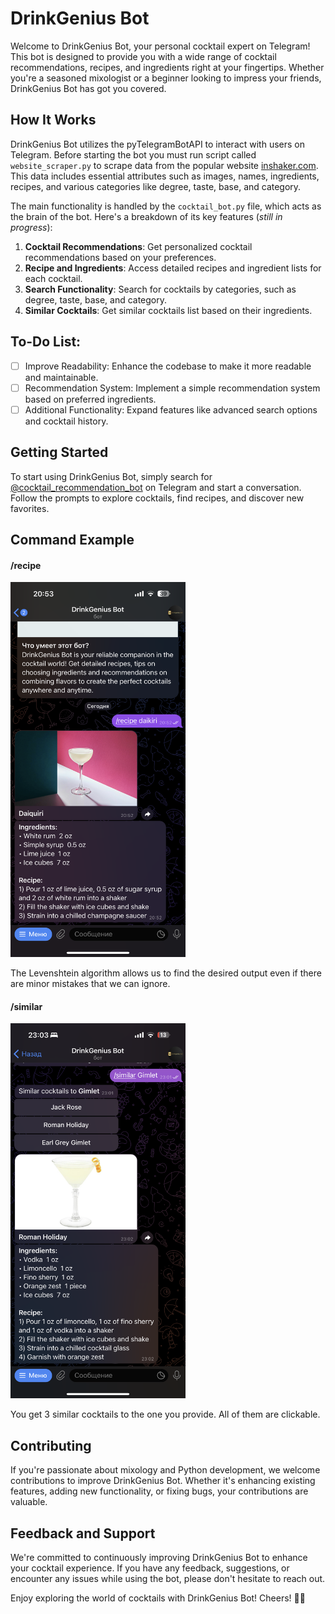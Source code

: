 # DrinkGenius Bot

Welcome to DrinkGenius Bot, your personal cocktail expert on Telegram! This bot is designed to provide you with a wide range of cocktail recommendations, recipes, and ingredients right at your fingertips. Whether you're a seasoned mixologist or a beginner looking to impress your friends, DrinkGenius Bot has got you covered.

## How It Works

DrinkGenius Bot utilizes the pyTelegramBotAPI to interact with users on Telegram. Before starting the bot you must run script called `website_scraper.py` to scrape data from the popular website [inshaker.com](https://us.inshaker.com). This data includes essential attributes such as images, names, ingredients, recipes, and various categories like degree, taste, base, and category.

The main functionality is handled by the `cocktail_bot.py` file, which acts as the brain of the bot. Here's a breakdown of its key features (*still in progress*):

1. **Cocktail Recommendations**: Get personalized cocktail recommendations based on your preferences.
2. **Recipe and Ingredients**: Access detailed recipes and ingredient lists for each cocktail.
3. **Search Functionality**: Search for cocktails by categories, such as degree, taste, base, and category.
4. **Similar Cocktails**: Get similar cocktails list based on their ingredients.


## To-Do List:

 - [ ] Improve Readability: Enhance the codebase to make it more readable and maintainable.
 - [ ] Recommendation System: Implement a simple recommendation system based on preferred ingredients.
 - [ ] Additional Functionality: Expand features like advanced search options and cocktail history.

## Getting Started

To start using DrinkGenius Bot, simply search for [@cocktail_recommendation_bot](https://t.me/cocktail_recommendation_bot) on Telegram and start a conversation. Follow the prompts to explore cocktails, find recipes, and discover new favorites.

## Command Example

 #### /recipe
 <img src="/img/recipe_example.PNG" alt="recipe_example" style="height: 600px; width:280px;"/>

  The Levenshtein algorithm allows us to find the desired output even if there are minor mistakes that we can ignore.

 #### /similar
 <img src="/img/similar_example.PNG" alt="similar_example" style="height: 600px; width:280px;"/>
 
You get 3 similar cocktails to the one you provide. All of them are clickable.


## Contributing

If you're passionate about mixology and Python development, we welcome contributions to improve DrinkGenius Bot. Whether it's enhancing existing features, adding new functionality, or fixing bugs, your contributions are valuable.

## Feedback and Support

We're committed to continuously improving DrinkGenius Bot to enhance your cocktail experience. If you have any feedback, suggestions, or encounter any issues while using the bot, please don't hesitate to reach out.

Enjoy exploring the world of cocktails with DrinkGenius Bot! Cheers! 🍹🤖